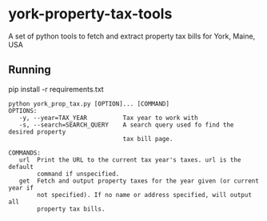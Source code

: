 # york-property-tax-tools
A set of python tools to fetch and extract property tax bills for York, Maine, USA


## Running
pip install -r requirements.txt

```
python york_prop_tax.py [OPTION]... [COMMAND]
OPTIONS:
   -y, --year=TAX_YEAR          Tax year to work with
   -s, --search=SEARCH_QUERY    A search query used fo find the desired property
                                tax bill page.

COMMANDS:
   url  Print the URL to the current tax year's taxes. url is the default
        command if unspecified.
   get  Fetch and output property taxes for the year given (or current year if
        not specified). If no name or address specified, will output all
        property tax bills.
```
